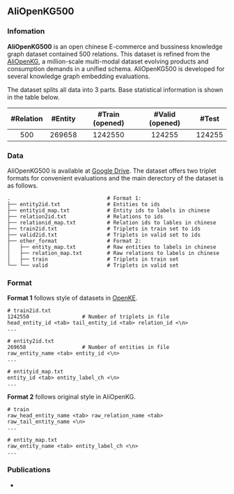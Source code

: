 ## AliOpenKG500

### Infomation

**AliOpenKG500** is an open chinese E-commerce and bussiness knowledge graph dataset contained 500 relations. This dataset is refined from the [AliOpenKG](https://kg.alibaba.com/), a million-scale multi-modal dataset evolving products and consumption demands in a unified schema. AliOpenKG500 is developed for several knowledge graph embedding evaluations.

The dataset splits all data into 3 parts. Base statistical information is shown in the table below.

| #Relation | #Entity | #Train (opened) | #Valid (opened) | #Test  |
| :-------: | :-----: | :-------------: | :-------------: | :----: |
|    500    | 269658  |     1242550     |     124255      | 124255 |

### Data

AliOpenKG500 is available at [Google Drive](https://drive.google.com/drive/folders/1QgSL1wcLmA_eOQibwKxDaxVRGrMFqDMV?usp=sharing). The dataset offers two triplet formats for convenient evaluations and the main derectory of the dataset is as follows.

```
.								# Format 1: 
├── entity2id.txt				# Entities to ids
├── entityid_map.txt			# Entity ids to labels in chinese
├── relation2id.txt				# Relations to ids
├── relationid_map.txt			# Relation ids to lables in chinese
├── train2id.txt				# Triplets in train set to ids
├── valid2id.txt				# Triplets in valid set to ids
├── other_format				# Format 2: 
│   ├── entity_map.txt			# Raw entities to labels in chinese
│   ├── relation_map.txt		# Raw relations to labels in chinese
│   ├── train					# Triplets in train set
└── └── valid					# Triplets in valid set
```

### Format

**Format 1** follows style of datasets in [OpenKE](https://github.com/thunlp/OpenKE). 

```
# train2id.txt
1242550					# Number of triplets in file
head_entity_id <tab> tail_entity_id <tab> relation_id <\n>
...

# entity2id.txt
269658					# Number of entities in file
raw_entity_name <tab> entity_id <\n>
...

# entityid_map.txt
entity_id <tab> entity_label_ch <\n>
...
```

**Format 2** follows original style in AliOpenKG. 

```
# train
raw_head_entity_name <tab> raw_relation_name <tab> raw_tail_entity_name <\n>
...

# entity_map.txt
raw_entity_name <tab> entity_label_ch <\n>
...
```

### Publications

- 
